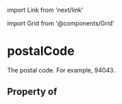 import Link from 'next/link'
  
import Grid from '@components/Grid'

# postalCode

The postal code. For example, 94043.

## Property of



